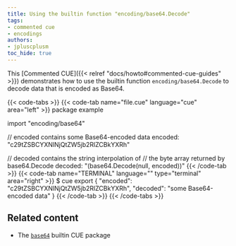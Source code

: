 ```yaml
---
title: Using the builtin function "encoding/base64.Decode"
tags:
- commented cue
- encodings
authors:
- jpluscplusm
toc_hide: true
---
```


This [Commented CUE]({{< relref "docs/howto#commented-cue-guides" >}})
demonstrates how to use the builtin function `encoding/base64.Decode` to decode
data that is encoded as Base64.

{{< code-tabs >}}
{{< code-tab name="file.cue" language="cue"  area="left" >}}
package example

import "encoding/base64"

// encoded contains some Base64-encoded data
encoded: "c29tZSBCYXNlNjQtZW5jb2RlZCBkYXRh"

// decoded contains the string interpolation of
// the byte array returned by base64.Decode
decoded: "\(base64.Decode(null, encoded))"
{{< /code-tab >}}
{{< code-tab name="TERMINAL" language="" type="terminal" area="right" >}}
$ cue export
{
    "encoded": "c29tZSBCYXNlNjQtZW5jb2RlZCBkYXRh",
    "decoded": "some Base64-encoded data"
}
{{< /code-tab >}}
{{< /code-tabs >}}

## Related content

- The [`base64`](https://pkg.go.dev/cuelang.org/go/pkg/encoding/base64) builtin CUE package
